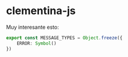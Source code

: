 # clementina-js


Muy interesante esto:

```typescript
export const MESSAGE_TYPES = Object.freeze({
    ERROR: Symbol()
})
```
